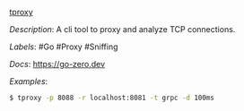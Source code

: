 [tproxy](https://github.com/kevwan/tproxy)

*Description*: A cli tool to proxy and analyze TCP connections.

*Labels*: #Go #Proxy #Sniffing

*Docs*: https://go-zero.dev

*Examples*:

```bash
$ tproxy -p 8088 -r localhost:8081 -t grpc -d 100ms
```
